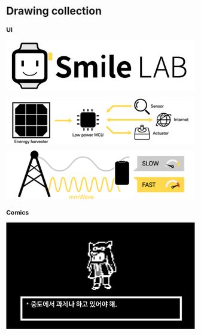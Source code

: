 # Drawing collection
### UI
![smile_lab_logo](./drawings/long_icon.png)

![description_for_batterless](./drawings/yellow_Batterless.png)

![description_for_mmWave](./drawings/yellow_mmWave.png)

### Comics
![dot_symbolic_charactor](./drawings/tanuki_dot.png)